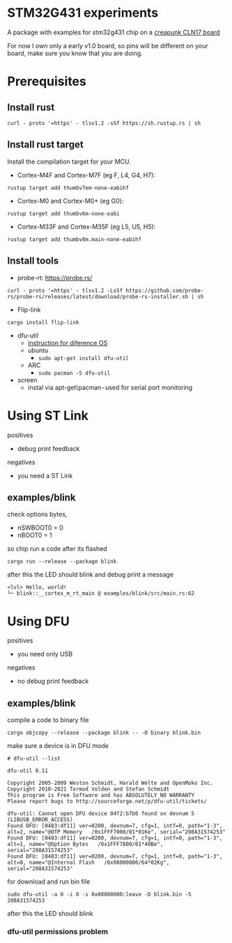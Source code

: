 # STM32G431 experiments

A package with examples for stm32g431 chip on a [creapunk CLN17 board](https://creapunk.com/)

For now I own only a early v1.0 board, so pins will be different on your board, make sure you know that you are doing.

# Prerequisites

## Install rust 

```
curl - proto '=https' - tlsv1.2 -sSf https://sh.rustup.rs | sh
```

## Install rust target 

Install the compilation target for your MCU.

- Cortex-M4F and Cortex-M7F (eg F, L4, G4, H7):
```
rustup target add thumbv7em-none-eabihf
```

- Cortex-M0 and Cortex-M0+ (eg G0):
```
rustup target add thumbv6m-none-eabi
```

- Cortex-M33F and Cortex-M35F (eg L5, U5, H5):

```
rustup target add thumbv8m.main-none-eabihf
```

## Install tools

- probe-rt: https://probe.rs/

```
curl - proto '=https' - tlsv1.2 -LsSf https://github.com/probe-rs/probe-rs/releases/latest/download/probe-rs-installer.sh | sh
```

- Flip-link
```
cargo install flip-link
```

- dfu-util
  - [instruction for diference OS](https://github.com/redbear/Duo/blob/master/docs/dfu-util_installation_guide.md)
  - ubuntu
    - ```sudo apt-get install dfu-util```
  - ARC
    - ```sudo pacman -S dfu-util```
- screen
  - instal via apt-get\pacman - used for serial port monitoring

# Using ST Link

positives

* debug print feedback

negatives

* you need a ST Link

## examples/blink

check options bytes, 

- nSWBOOT0 = 0
- nBOOT0 = 1

so chip run a code after its flashed

```
cargo run --release --package blink
```

after this the LED should blink and debug print a message

```
<lvl> Hello, world!
└─ blink::__cortex_m_rt_main @ examples/blink/src/main.rs:62
```

# Using DFU

positives

* you need only USB

negatives

* no debug print feedback

## examples/blink

compile a code to binary file
```
cargo objcopy --release --package blink -- -O binary blink.bin
```

make sure a device is in DFU mode

```
# dfu-util --list

dfu-util 0.11

Copyright 2005-2009 Weston Schmidt, Harald Welte and OpenMoko Inc.
Copyright 2010-2021 Tormod Volden and Stefan Schmidt
This program is Free Software and has ABSOLUTELY NO WARRANTY
Please report bugs to http://sourceforge.net/p/dfu-util/tickets/

dfu-util: Cannot open DFU device 04f2:b7b6 found on devnum 5 (LIBUSB_ERROR_ACCESS)
Found DFU: [0483:df11] ver=0200, devnum=7, cfg=1, intf=0, path="1-3", alt=2, name="@OTP Memory   /0x1FFF7000/01*01Ke", serial="208A31574253"
Found DFU: [0483:df11] ver=0200, devnum=7, cfg=1, intf=0, path="1-3", alt=1, name="@Option Bytes   /0x1FFF7800/01*40Be", serial="208A31574253"
Found DFU: [0483:df11] ver=0200, devnum=7, cfg=1, intf=0, path="1-3", alt=0, name="@Internal Flash   /0x08000000/64*02Kg", serial="208A31574253"
```

for download and run bin file
```
sudo dfu-util -a 0 -i 0 -s 0x08000000:leave -D blink.bin -S 208A31574253
```

after this the LED should blink

### dfu-util permissions problem

```

```